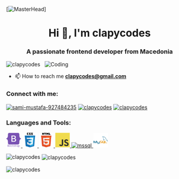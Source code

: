 [![MasterHead](https://www.digitalsolutionservices.com/img/services/web%20development.gif)]
<h1 align="center">Hi 👋, I'm clapycodes</h1>
<h3 align="center">A passionate frontend developer from Macedonia</h3>
<img align="right" alt="Coding" width="400" src="https://media2.giphy.com/media/qgQUggAC3Pfv687qPC/giphy.gif?cid=790b761142135cdbaf983ec18afff21839be8d0332c8aded&rid=giphy.gif&ct=g">


<p align="left"> <img src="https://komarev.com/ghpvc/?username=clapycodes&label=Profile%20views&color=0e75b6&style=flat" alt="clapycodes" /> </p>

- 📫 How to reach me **clapycodes@gmail.com**

<h3 align="left">Connect with me:</h3>
<p align="left">
<a href="https://linkedin.com/in/sami-mustafa-927484235" target="blank"><img align="center" src="https://raw.githubusercontent.com/rahuldkjain/github-profile-readme-generator/master/src/images/icons/Social/linked-in-alt.svg" alt="sami-mustafa-927484235" height="30" width="40" /></a>
<a href="https://instagram.com/clapycodes" target="blank"><img align="center" src="https://raw.githubusercontent.com/rahuldkjain/github-profile-readme-generator/master/src/images/icons/Social/instagram.svg" alt="clapycodes" height="30" width="40" /></a>
<a href="https://www.youtube.com/channel/UC37Ja8mE9Y_sMYj1UaMDXAQ" target="blank"><img align="center" src="https://raw.githubusercontent.com/rahuldkjain/github-profile-readme-generator/master/src/images/icons/Social/youtube.svg" alt="clapycodes" height="30" width="40" /></a>
</p>

<h3 align="left">Languages and Tools:</h3>
<p align="left"> <a href="https://getbootstrap.com" target="_blank" rel="noreferrer"> <img src="https://raw.githubusercontent.com/devicons/devicon/master/icons/bootstrap/bootstrap-plain-wordmark.svg" alt="bootstrap" width="40" height="40"/> </a> <a href="https://www.w3schools.com/css/" target="_blank" rel="noreferrer"> <img src="https://raw.githubusercontent.com/devicons/devicon/master/icons/css3/css3-original-wordmark.svg" alt="css3" width="40" height="40"/> </a> <a href="https://www.w3.org/html/" target="_blank" rel="noreferrer"> <img src="https://raw.githubusercontent.com/devicons/devicon/master/icons/html5/html5-original-wordmark.svg" alt="html5" width="40" height="40"/> </a> <a href="https://developer.mozilla.org/en-US/docs/Web/JavaScript" target="_blank" rel="noreferrer"> <img src="https://raw.githubusercontent.com/devicons/devicon/master/icons/javascript/javascript-original.svg" alt="javascript" width="40" height="40"/> </a> <a href="https://www.microsoft.com/en-us/sql-server" target="_blank" rel="noreferrer"> <img src="https://www.svgrepo.com/show/303229/microsoft-sql-server-logo.svg" alt="mssql" width="40" height="40"/> </a> <a href="https://www.mysql.com/" target="_blank" rel="noreferrer"> <img src="https://raw.githubusercontent.com/devicons/devicon/master/icons/mysql/mysql-original-wordmark.svg" alt="mysql" width="40" height="40"/> </a> </p>

<p><img align="left" src="https://github-readme-stats.vercel.app/api/top-langs?username=clapycodes&show_icons=true&locale=en&layout=compact" alt="clapycodes" /></p>

<p>&nbsp;<img align="center" src="https://github-readme-stats.vercel.app/api?username=clapycodes&show_icons=true&locale=en" alt="clapycodes" /></p>

<p><img align="center" src="https://github-readme-streak-stats.herokuapp.com/?user=clapycodes&" alt="clapycodes" /></p>
